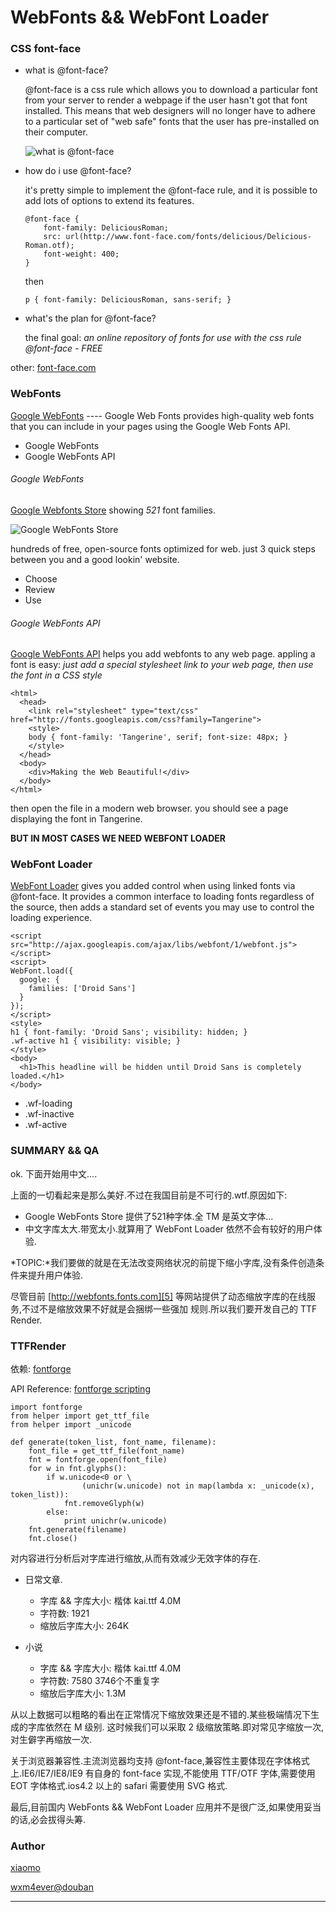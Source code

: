 # WebFonts && WebFont Loader #

### CSS font-face ###

+ what is @font-face?

  @font-face is a css rule which allows you to download a particular font from your server to render a webpage 
  if the user hasn't got that font installed. This means that web designers will no longer have to adhere to a 
  particular set of "web safe" fonts that the user has pre-installed on their computer.

  ![what is @font-face](https://raw.github.com/wangxiaomo/WebFontShare/master/0.png 'font-face')

+ how do i use @font-face?

  it's pretty simple to implement the @font-face rule, and it is possible to add lots of options to extend its
  features.

      @font-face {
          font-family: DeliciousRoman;
          src: url(http://www.font-face.com/fonts/delicious/Delicious-Roman.otf);
          font-weight: 400;
      }

  then

      p { font-family: DeliciousRoman, sans-serif; }

+ what's the plan for @font-face?

  the final goal: *an online repository of fonts for use with the css rule @font-face - FREE*

other: [font-face.com][0]

### WebFonts ###

[Google WebFonts][1] ---- Google Web Fonts provides high-quality web fonts that you can include in your pages 
using the Google Web Fonts API.

+ Google WebFonts
+ Google WebFonts API

###### Google WebFonts ######

[Google Webfonts Store][2] showing *521* font families.

![Google WebFonts Store](https://raw.github.com/wangxiaomo/WebFontShare/master/1.png 'Google WebFonts Store')

hundreds of free, open-source fonts optimized for web. just 3 quick steps between you and a good lookin' website.

+ Choose
+ Review
+ Use

###### Google WebFonts API ######

[Google WebFonts API][3] helps you add webfonts to any web page. appling a font is easy:
*just add a special stylesheet link to your web page, then use the font in a CSS style*

    <html>
      <head>
        <link rel="stylesheet" type="text/css" href="http://fonts.googleapis.com/css?family=Tangerine">
        <style>
        body { font-family: 'Tangerine', serif; font-size: 48px; }
        </style>
      </head>
      <body>
        <div>Making the Web Beautiful!</div>
      </body>
    </html>

then open the file in a modern web browser. you should see a page displaying the font in Tangerine.

**BUT IN MOST CASES WE NEED WEBFONT LOADER**

### WebFont Loader ###

[WebFont Loader][4] gives you added control when using linked fonts via @font-face. It provides a common 
interface to loading fonts regardless of the source, then adds a standard set of events you may use to control 
the loading experience.

    <script src="http://ajax.googleapis.com/ajax/libs/webfont/1/webfont.js"></script>
    <script>
    WebFont.load({
      google: {
        families: ['Droid Sans']
      }
    });
    </script>
    <style>
    h1 { font-family: 'Droid Sans'; visibility: hidden; }
    .wf-active h1 { visibility: visible; }
    </style>
    <body>
      <h1>This headline will be hidden until Droid Sans is completely loaded.</h1>
    </body>

+ .wf-loading
+ .wf-inactive
+ .wf-active

### SUMMARY && QA ###

ok. 下面开始用中文....

上面的一切看起来是那么美好.不过在我国目前是不可行的.wtf.原因如下:

+ Google WebFonts Store 提供了521种字体.全 TM 是英文字体...
+ 中文字库太大.带宽太小.就算用了 WebFont Loader 依然不会有较好的用户体验.

*TOPIC:*我们要做的就是在无法改变网络状况的前提下缩小字库,没有条件创造条件来提升用户体验.

尽管目前 [http://webfonts.fonts.com][5] 等网站提供了动态缩放字库的在线服务,不过不是缩放效果不好就是会捆绑一些强加
规则.所以我们要开发自己的 TTF Render.

### TTFRender ###

依赖: [fontforge][5]

API Reference: [fontforge scripting][6]

    import fontforge
    from helper import get_ttf_file
    from helper import _unicode

    def generate(token_list, font_name, filename):
        font_file = get_ttf_file(font_name)
        fnt = fontforge.open(font_file)
        for w in fnt.glyphs():
            if w.unicode<0 or \
                    (unichr(w.unicode) not in map(lambda x: _unicode(x), token_list)):
                fnt.removeGlyph(w)
            else:
                print unichr(w.unicode)
        fnt.generate(filename)
        fnt.close()

对内容进行分析后对字库进行缩放,从而有效减少无效字体的存在.

+ 日常文章.

  * 字库 && 字库大小: 楷体 kai.ttf 4.0M
  * 字符数: 1921
  * 缩放后字库大小: 264K

+ 小说

  * 字库 && 字库大小: 楷体 kai.ttf 4.0M
  * 字符数: 7580 3746个不重复字
  * 缩放后字库大小: 1.3M

从以上数据可以粗略的看出在正常情况下缩放效果还是不错的.某些极端情况下生成的字库依然在 M 级别.
这时候我们可以采取 2 级缩放策略.即对常见字缩放一次,对生僻字再缩放一次.

关于浏览器兼容性.主流浏览器均支持 @font-face,兼容性主要体现在字体格式上.IE6/IE7/IE8/IE9 有自身的
font-face 实现,不能使用 TTF/OTF 字体,需要使用 EOT 字体格式.ios4.2 以上的 safari 需要使用 SVG 格式.

最后,目前国内 WebFonts && WebFont Loader 应用并不是很广泛,如果使用妥当的话,必会拔得头筹.

### Author ###

[xiaomo][7]

[wxm4ever@douban][8]

---------------------------------

[0]: http://www.font-face.com/ 'font-face.com'
[1]: https://developers.google.com/webfonts/ 'Google WebFonts'
[2]: http://www.google.com/webfonts 'Google Webfonts Store'
[3]: https://developers.google.com/webfonts/docs/getting_started#Quick_Start 'Google WebFonts API Quick Start'
[4]: https://developers.google.com/webfonts/docs/webfont_loader 'Google WebFont Loader'
[5]: http://fontforge.org/ 'fontforge'
[6]: http://fontforge.org/scripting.html#Example 'fontforge scripting'
[7]: http://wangxiaomo.github.com 'wxm'
[8]: http://www.douban.com/people/wxm4ever/ 'wxm@douban'
